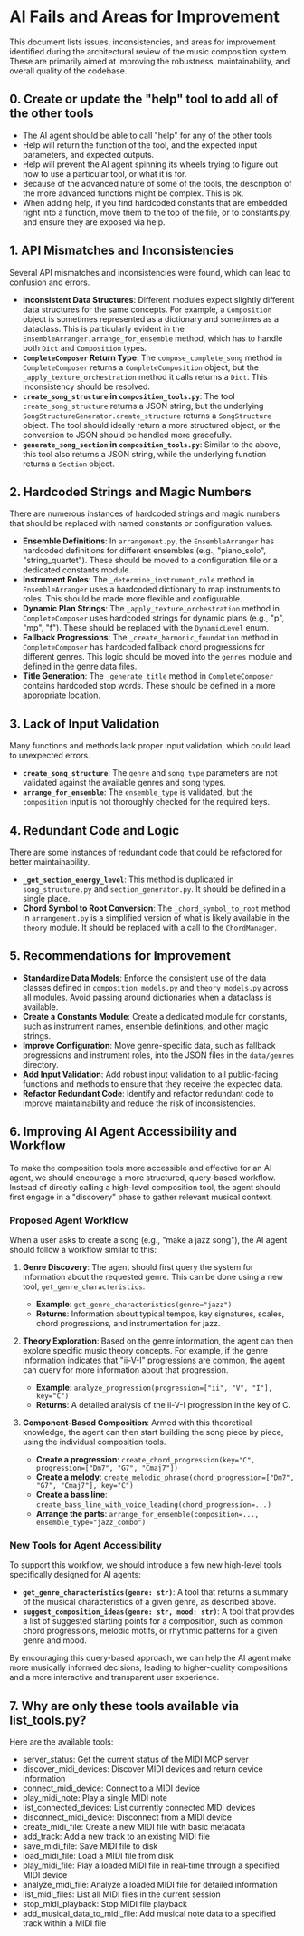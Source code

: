 # AI Fails and Areas for Improvement

This document lists issues, inconsistencies, and areas for improvement identified during the architectural review of the music composition system. These are primarily aimed at improving the robustness, maintainability, and overall quality of the codebase.

## 0. Create or update the "help" tool to add all of the other tools
- The AI agent should be able to call "help" for any of the other tools
- Help will return the function of the tool, and the expected input parameters, and expected outputs.
- Help will prevent the AI agent spinning its wheels trying to figure out how to use a particular tool, or what it is for.
- Because of the advanced nature of some of the tools, the description of the more advanced functions might be complex. This is ok.
- When adding help, if you find hardcoded constants that are embedded right into a function, move them to the top of the file, or to constants.py, and ensure they are exposed via help.

## 1. API Mismatches and Inconsistencies

Several API mismatches and inconsistencies were found, which can lead to confusion and errors.

-   **Inconsistent Data Structures**: Different modules expect slightly different data structures for the same concepts. For example, a `Composition` object is sometimes represented as a dictionary and sometimes as a dataclass. This is particularly evident in the `EnsembleArranger.arrange_for_ensemble` method, which has to handle both `Dict` and `Composition` types.
-   **`CompleteComposer` Return Type**: The `compose_complete_song` method in `CompleteComposer` returns a `CompleteComposition` object, but the `_apply_texture_orchestration` method it calls returns a `Dict`. This inconsistency should be resolved.
-   **`create_song_structure` in `composition_tools.py`**: The tool `create_song_structure` returns a JSON string, but the underlying `SongStructureGenerator.create_structure` returns a `SongStructure` object. The tool should ideally return a more structured object, or the conversion to JSON should be handled more gracefully.
-   **`generate_song_section` in `composition_tools.py`**: Similar to the above, this tool also returns a JSON string, while the underlying function returns a `Section` object.

## 2. Hardcoded Strings and Magic Numbers

There are numerous instances of hardcoded strings and magic numbers that should be replaced with named constants or configuration values.

-   **Ensemble Definitions**: In `arrangement.py`, the `EnsembleArranger` has hardcoded definitions for different ensembles (e.g., "piano_solo", "string_quartet"). These should be moved to a configuration file or a dedicated constants module.
-   **Instrument Roles**: The `_determine_instrument_role` method in `EnsembleArranger` uses a hardcoded dictionary to map instruments to roles. This should be made more flexible and configurable.
-   **Dynamic Plan Strings**: The `_apply_texture_orchestration` method in `CompleteComposer` uses hardcoded strings for dynamic plans (e.g., "p", "mp", "f"). These should be replaced with the `DynamicLevel` enum.
-   **Fallback Progressions**: The `_create_harmonic_foundation` method in `CompleteComposer` has hardcoded fallback chord progressions for different genres. This logic should be moved into the `genres` module and defined in the genre data files.
-   **Title Generation**: The `_generate_title` method in `CompleteComposer` contains hardcoded stop words. These should be defined in a more appropriate location.

## 3. Lack of Input Validation

Many functions and methods lack proper input validation, which could lead to unexpected errors.

-   **`create_song_structure`**: The `genre` and `song_type` parameters are not validated against the available genres and song types.
-   **`arrange_for_ensemble`**: The `ensemble_type` is validated, but the `composition` input is not thoroughly checked for the required keys.

## 4. Redundant Code and Logic

There are some instances of redundant code that could be refactored for better maintainability.

-   **`_get_section_energy_level`**: This method is duplicated in `song_structure.py` and `section_generator.py`. It should be defined in a single place.
-   **Chord Symbol to Root Conversion**: The `_chord_symbol_to_root` method in `arrangement.py` is a simplified version of what is likely available in the `theory` module. It should be replaced with a call to the `ChordManager`.

## 5. Recommendations for Improvement

-   **Standardize Data Models**: Enforce the consistent use of the data classes defined in `composition_models.py` and `theory_models.py` across all modules. Avoid passing around dictionaries when a dataclass is available.
-   **Create a Constants Module**: Create a dedicated module for constants, such as instrument names, ensemble definitions, and other magic strings.
-   **Improve Configuration**: Move genre-specific data, such as fallback progressions and instrument roles, into the JSON files in the `data/genres` directory.
-   **Add Input Validation**: Add robust input validation to all public-facing functions and methods to ensure that they receive the expected data.
-   **Refactor Redundant Code**: Identify and refactor redundant code to improve maintainability and reduce the risk of inconsistencies.

## 6. Improving AI Agent Accessibility and Workflow

To make the composition tools more accessible and effective for an AI agent, we should encourage a more structured, query-based workflow. Instead of directly calling a high-level composition tool, the agent should first engage in a "discovery" phase to gather relevant musical context.

### Proposed Agent Workflow

When a user asks to create a song (e.g., "make a jazz song"), the AI agent should follow a workflow similar to this:

1.  **Genre Discovery**: The agent should first query the system for information about the requested genre. This can be done using a new tool, `get_genre_characteristics`.

    -   **Example**: `get_genre_characteristics(genre="jazz")`
    -   **Returns**: Information about typical tempos, key signatures, scales, chord progressions, and instrumentation for jazz.

2.  **Theory Exploration**: Based on the genre information, the agent can then explore specific music theory concepts. For example, if the genre information indicates that "ii-V-I" progressions are common, the agent can query for more information about that progression.

    -   **Example**: `analyze_progression(progression=["ii", "V", "I"], key="C")`
    -   **Returns**: A detailed analysis of the ii-V-I progression in the key of C.

3.  **Component-Based Composition**: Armed with this theoretical knowledge, the agent can then start building the song piece by piece, using the individual composition tools.

    -   **Create a progression**: `create_chord_progression(key="C", progression=["Dm7", "G7", "Cmaj7"])`
    -   **Create a melody**: `create_melodic_phrase(chord_progression=["Dm7", "G7", "Cmaj7"], key="C")`
    -   **Create a bass line**: `create_bass_line_with_voice_leading(chord_progression=...)`
    -   **Arrange the parts**: `arrange_for_ensemble(composition=..., ensemble_type="jazz_combo")`

### New Tools for Agent Accessibility

To support this workflow, we should introduce a few new high-level tools specifically designed for AI agents:

-   **`get_genre_characteristics(genre: str)`**: A tool that returns a summary of the musical characteristics of a given genre, as described above.
-   **`suggest_composition_ideas(genre: str, mood: str)`**: A tool that provides a list of suggested starting points for a composition, such as common chord progressions, melodic motifs, or rhythmic patterns for a given genre and mood.

By encouraging this query-based approach, we can help the AI agent make more musically informed decisions, leading to higher-quality compositions and a more interactive and transparent user experience.

## 7. Why are only these tools available via list_tools.py?

Here are the available tools:
   * server_status: Get the current status of the MIDI MCP server
   * discover_midi_devices: Discover MIDI devices and return device
     information
   * connect_midi_device: Connect to a MIDI device
   * play_midi_note: Play a single MIDI note
   * list_connected_devices: List currently connected MIDI devices
   * disconnect_midi_device: Disconnect from a MIDI device
   * create_midi_file: Create a new MIDI file with basic metadata
   * add_track: Add a new track to an existing MIDI file
   * save_midi_file: Save MIDI file to disk
   * load_midi_file: Load a MIDI file from disk
   * play_midi_file: Play a loaded MIDI file in real-time through a specified
     MIDI device
   * analyze_midi_file: Analyze a loaded MIDI file for detailed information
   * list_midi_files: List all MIDI files in the current session
   * stop_midi_playback: Stop MIDI file playback
   * add_musical_data_to_midi_file: Add musical note data to a specified
     track within a MIDI file